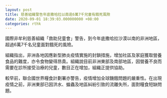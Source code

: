 ```yaml
---
layout: post
title: 慈善組織警告年底撒哈拉以南逾6萬7千兒童有餓死風險
date: 2020-09-01 18:39:03.000000000 +08:00
categories: rthk
---
```


國際非牟利慈善組織「救助兒童會」警告，到今年底撒哈拉沙漠以南的非洲地區，超過6萬7千名兒童面對餓死的風險。

組織指出，非洲各地因應新型肺炎疫情實施的封鎖措施，增加社區及家庭獲取營養食品的難度，亦令食物變得昂貴。組織說目前非洲東部及南部地區，因營養不良而需要在診所接受治療的兒童，數目正在增加，組織正提供協助。

較早前，聯合國世界糧食計劃署亦警告，疫情增加全球饑餓問題的嚴重性。在出現疫情之前，非洲東部已因洪水、蝗蟲及地區糾紛引致的流離失所，面對糧食短缺問題。
